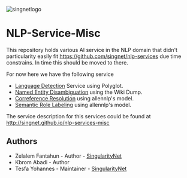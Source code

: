 ![singnetlogo](docs/assets/singnet-logo.jpg?raw=true 'SingularityNET')

# NLP-Service-Misc

This repository holds various AI service in the NLP domain that didn't particularity easily fit https://github.com/singnet/nlp-services due
time constrains. In time this should be moved to there. 

For now here we have the following service

* [Language Detection](language-detection/README.md) Service using Polyglot. 
* [Named Entity Disambiguation](named-entity-disambiguation/README.md) using the Wiki Dump. 
* [Correference Resolution](coreference-resolution/README.md) using allennlp's model. 
* [Semantic Role Labeling](semantic-role-labeling/README.md) using allennlp's model.


The service description for this services could be found at http://singnet.github.io/nlp-services-misc

Authors
-
* Zelalem Fantahun - Author - [SingularityNet](https://singularitynet.io)
* Kbrom Abadi - Author 
* Tesfa Yohannes - Maintainer - [SingularityNet](https://singularitynet.io)